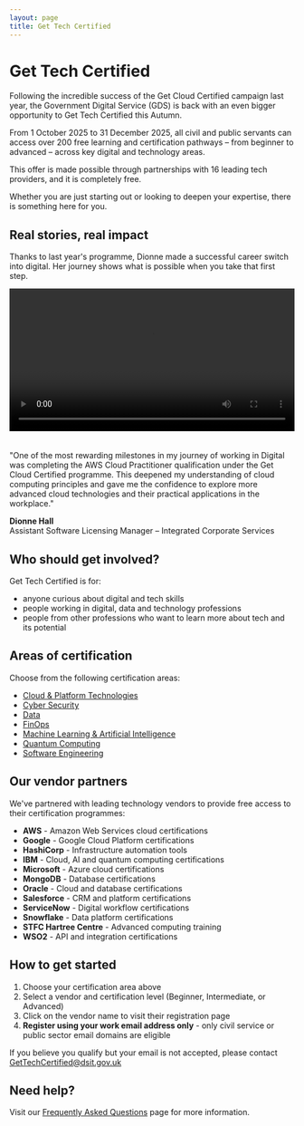 ```yaml
---
layout: page
title: Get Tech Certified
---
```


<div class="govuk-panel govuk-panel--confirmation">
  <h1 class="govuk-panel__title">
    Get Tech Certified
  </h1>
  <div class="govuk-panel__body">
    Following the incredible success of the Get Cloud Certified campaign last year, the Government Digital Service (GDS) is back with an even bigger opportunity to Get Tech Certified this Autumn.
  </div>
</div>

From 1 October 2025 to 31 December 2025, all civil and public servants can access over 200 free learning and certification pathways – from beginner to advanced – across key digital and technology areas.

This offer is made possible through partnerships with 16 leading tech providers, and it is completely free.

Whether you are just starting out or looking to deepen your expertise, there is something here for you.

## Real stories, real impact

Thanks to last year's programme, Dionne made a successful career switch into digital. Her journey shows what is possible when you take that first step.

<div class="govuk-grid-row">
  <div class="govuk-grid-column-full">
    <video controls width="100%" style="max-width: 600px; margin-bottom: 20px;">
      <source src="/vmdc-learn-get-tech-certified-testimony.mp4" type="video/mp4">
      Your browser does not support the video tag.
    </video>
  </div>
</div>

<div class="govuk-inset-text">
  <p>"One of the most rewarding milestones in my journey of working in Digital was completing the AWS Cloud Practitioner qualification under the Get Cloud Certified programme. This deepened my understanding of cloud computing principles and gave me the confidence to explore more advanced cloud technologies and their practical applications in the workplace."</p>
  <p><strong>Dionne Hall</strong><br>
  Assistant Software Licensing Manager – Integrated Corporate Services</p>
</div>

## Who should get involved?

Get Tech Certified is for:

- anyone curious about digital and tech skills
- people working in digital, data and technology professions
- people from other professions who want to learn more about tech and its potential

## Areas of certification

Choose from the following certification areas:

- [Cloud & Platform Technologies](/posts/cloud-platform/)
- [Cyber Security](/posts/cyber-security/)
- [Data](/posts/data/)
- [FinOps](/posts/finops/)
- [Machine Learning & Artificial Intelligence](/posts/machine-learning-ai/)
- [Quantum Computing](/posts/quantum-computing/)
- [Software Engineering](/posts/software-engineering/)

## Our vendor partners

We've partnered with leading technology vendors to provide free access to their certification programmes:

- **AWS** - Amazon Web Services cloud certifications
- **Google** - Google Cloud Platform certifications
- **HashiCorp** - Infrastructure automation tools
- **IBM** - Cloud, AI and quantum computing certifications
- **Microsoft** - Azure cloud certifications
- **MongoDB** - Database certifications
- **Oracle** - Cloud and database certifications
- **Salesforce** - CRM and platform certifications
- **ServiceNow** - Digital workflow certifications
- **Snowflake** - Data platform certifications
- **STFC Hartree Centre** - Advanced computing training
- **WSO2** - API and integration certifications

## How to get started

1. Choose your certification area above
2. Select a vendor and certification level (Beginner, Intermediate, or Advanced)
3. Click on the vendor name to visit their registration page
4. **Register using your work email address only** - only civil service or public sector email domains are eligible

If you believe you qualify but your email is not accepted, please contact [GetTechCertified@dsit.gov.uk](mailto:GetTechCertified@dsit.gov.uk)

## Need help?

Visit our [Frequently Asked Questions](/posts/faqs/) page for more information.